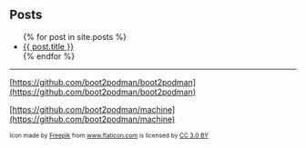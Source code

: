## Posts

<ul>
{% for post in site.posts %}
    <li>
      <a href="{{ post.url }}">{{ post.title }}</a>
    </li>
{% endfor %}
</ul>

----
[https://github.com/boot2podman/boot2podman](https://github.com/boot2podman/boot2podman)

[https://github.com/boot2podman/machine](https://github.com/boot2podman/machine)

<div style="font-size:75%">Icon made by <a href="https://www.freepik.com/" title="Freepik">Freepik</a> from <a href="https://www.flaticon.com/" title="Flaticon">www.flaticon.com</a> is licensed by <a href="http://creativecommons.org/licenses/by/3.0/" title="Creative Commons BY 3.0" target="_blank">CC 3.0 BY</a></div>
